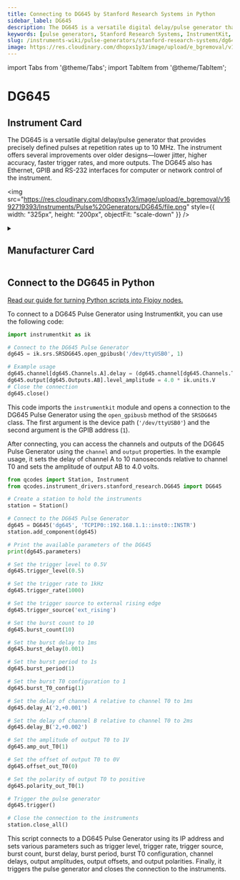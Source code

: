 ```yaml
---
title: Connecting to DG645 by Stanford Research Systems in Python
sidebar_label: DG645
description: The DG645 is a versatile digital delay/pulse generator that provides precisely defined pulses at repetition rates up to 10 MHz. The instrument offers several improvements over older designs—lower jitter, higher accuracy, faster trigger rates, and more outputs. The DG645 also has Ethernet, GPIB and RS-232 interfaces for computer or network control of the instrument.
keywords: [pulse generators, Stanford Research Systems, InstrumentKit, QCodes Community]
slug: /instruments-wiki/pulse-generators/stanford-research-systems/dg645
image: https://res.cloudinary.com/dhopxs1y3/image/upload/e_bgremoval/v1692719393/Instruments/Pulse%20Generators/DG645/file.png
---
```


import Tabs from '@theme/Tabs';
import TabItem from '@theme/TabItem';

# DG645

## Instrument Card

<div className="flex">

<div>

The DG645 is a versatile digital delay/pulse generator that provides precisely defined pulses at repetition rates up to 10 MHz. The instrument offers several improvements over older designs—lower jitter, higher accuracy, faster trigger rates, and more outputs. The DG645 also has Ethernet, GPIB and RS-232 interfaces for computer or network control of the instrument.

</div>

<img src="https://res.cloudinary.com/dhopxs1y3/image/upload/e_bgremoval/v1692719393/Instruments/Pulse%20Generators/DG645/file.png" style={{ width: "325px", height: "200px", objectFit: "scale-down" }} />

</div>

<details>
<summary><h2>Manufacturer Card</h2></summary>

<img src="https://res.cloudinary.com/dhopxs1y3/image/upload/e_bgremoval/v1692126012/Instruments/Vendor%20Logos/Stanford_Research.png" style={{ width: "100%", height: "170px",objectFit: "scale-down" }} />

Stanford Research Systems is a maker of general test and measurement instruments. The company was founded in 1980, is privately held, and is not affiliated with Stanford University. Stanford Research Systems manufactures all of their products at their Sunnyvale, California facility. <a href="https://www.thinksrs.com/index.html">Website</a>.

<ul>
  <li>Headquarters: Sunnyvale, California</li>
  <li>Yearly Revenue (millions, USD): 24.9</li>
</ul>
</details>

## Connect to the DG645 in Python

[Read our guide for turning Python scripts into Flojoy nodes.](https://docs.flojoy.ai/custom-nodes/creating-custom-node/)
<Tabs>
<TabItem value="InstrumentKit" label="InstrumentKit">

To connect to a DG645 Pulse Generator using Instrumentkit, you can use the following code:

```python
import instrumentkit as ik

# Connect to the DG645 Pulse Generator
dg645 = ik.srs.SRSDG645.open_gpibusb('/dev/ttyUSB0', 1)

# Example usage
dg645.channel[dg645.Channels.A].delay = (dg645.channel[dg645.Channels.T0], 10 * ik.units.ns)
dg645.output[dg645.Outputs.AB].level_amplitude = 4.0 * ik.units.V
# Close the connection
dg645.close()
```

This code imports the `instrumentkit` module and opens a connection to the DG645 Pulse Generator using the `open_gpibusb` method of the `SRSDG645` class. The first argument is the device path (`'/dev/ttyUSB0'`) and the second argument is the GPIB address (`1`).

After connecting, you can access the channels and outputs of the DG645 Pulse Generator using the `channel` and `output` properties. In the example usage, it sets the delay of channel A to 10 nanoseconds relative to channel T0 and sets the amplitude of output AB to 4.0 volts.

</TabItem>
<TabItem value="QCodes Community" label="QCodes Community">


```python
from qcodes import Station, Instrument
from qcodes.instrument_drivers.stanford_research.DG645 import DG645

# Create a station to hold the instruments
station = Station()

# Connect to the DG645 Pulse Generator
dg645 = DG645('dg645', 'TCPIP0::192.168.1.1::inst0::INSTR')
station.add_component(dg645)

# Print the available parameters of the DG645
print(dg645.parameters)

# Set the trigger level to 0.5V
dg645.trigger_level(0.5)

# Set the trigger rate to 1kHz
dg645.trigger_rate(1000)

# Set the trigger source to external rising edge
dg645.trigger_source('ext_rising')

# Set the burst count to 10
dg645.burst_count(10)

# Set the burst delay to 1ms
dg645.burst_delay(0.001)

# Set the burst period to 1s
dg645.burst_period(1)

# Set the burst T0 configuration to 1
dg645.burst_T0_config(1)

# Set the delay of channel A relative to channel T0 to 1ms
dg645.delay_A('2,+0.001')

# Set the delay of channel B relative to channel T0 to 2ms
dg645.delay_B('2,+0.002')

# Set the amplitude of output T0 to 1V
dg645.amp_out_T0(1)

# Set the offset of output T0 to 0V
dg645.offset_out_T0(0)

# Set the polarity of output T0 to positive
dg645.polarity_out_T0(1)

# Trigger the pulse generator
dg645.trigger()

# Close the connection to the instruments
station.close_all()
```

This script connects to a DG645 Pulse Generator using its IP address and sets various parameters such as trigger level, trigger rate, trigger source, burst count, burst delay, burst period, burst T0 configuration, channel delays, output amplitudes, output offsets, and output polarities. Finally, it triggers the pulse generator and closes the connection to the instruments.

</TabItem>
</Tabs>